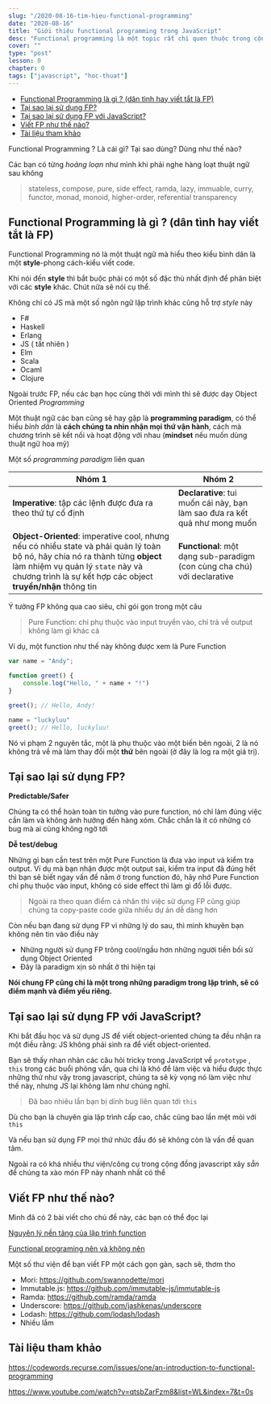 ```yaml
---
slug: "/2020-08-16-tim-hieu-functional-programming"
date: "2020-08-16"
title: "Giới thiệu functional programming trong JavaScript"
desc: "Functional programming là một topic rất chi quen thuộc trong cộng đồng JS, các bạn có biết tại sao mọi người lại hype với nó? Tại sao mọi người lại quay lưng với Object oriented"
cover: ""
type: "post"
lesson: 0
chapter: 0
tags: ["javascript", "hoc-thuat"]
---
```


<!-- TOC -->

- [Functional Programming là gì ? (dân tình hay viết tắt là FP)](#functional-programming-là-gì--dân-tình-hay-viết-tắt-là-fp)
- [Tại sao lại sử dụng FP?](#tại-sao-lại-sử-dụng-fp)
- [Tại sao lại sử dụng FP với JavaScript?](#tại-sao-lại-sử-dụng-fp-với-javascript)
- [Viết FP như thế nào?](#viết-fp-như-thế-nào)
- [Tài liệu tham khảo](#tài-liệu-tham-khảo)

<!-- /TOC -->

Functional Programming ? Là cái gì? Tại sao dùng? Dùng như thế nào?

Các bạn có từng *hoảng loạn* như mình khi phải nghe hàng loạt thuật ngữ sau không

> stateless, compose, pure, side effect, ramda, lazy, immuable, curry, functor, monad, monoid, higher-order, referential transparency

## Functional Programming là gì ? (dân tình hay viết tắt là FP)

Functional Programming nó là một thuật ngữ mà hiểu theo kiểu bình dân là một **style**-phong cách-kiểu viết code.

Khi nói đến **style** thì bắt buộc phải có một số đặc thù nhất định để phân biệt với các **style** khác. Chút nữa sẽ nói cụ thể.

Không chỉ có JS mà một số ngôn ngữ lập trình khác cũng hỗ trợ *style* này

- F#
- Haskell
- Erlang
- JS ( tất nhiên )
- Elm
- Scala
- Ocaml
- Clojure

Ngoài trước FP, nếu các bạn học cùng thời với mình thì sẽ được dạy Object Oriented *Programming*

Một thuật ngữ các bạn cũng sẽ hay gặp là **programming paradigm**, có thể hiểu *bình dân* là **cách chúng ta nhìn nhận mọi thứ vận hành**, cách mà chương trình sẽ kết nối và hoạt động với nhau (**mindset** nếu muốn dùng thuật ngữ hoa mỹ)

Một số *programming paradigm*  liên quan


| Nhóm 1                                                       | Nhóm 2                                                       |
| ------------------------------------------------------------ | ------------------------------------------------------------ |
| **Imperative**: tập các lệnh được đưa ra theo thứ tự cố định | **Declarative**: tui muốn cái này, bạn làm sao đưa ra kết quả như mong muốn |
| **Object-Oriented**: imperative cool, nhưng nếu có nhiều state và phải quản lý toàn bộ nó, hãy chia nó ra thành từng **object** làm nhiệm vụ quản lý `state` này và chương trình là sự kết hợp các object **truyền/nhận** thông tin | **Functional**: một dạng sub-paradigm (con cùng cha chú) với declarative |



Ý tưởng FP không qua cao siêu, chỉ gói gọn trong một câu

> Pure Function: chỉ phụ thuộc vào input truyền vào, chỉ trả về output không làm gì khác cả

Ví dụ, một function như thế này không được xem là Pure Function

```js
var name = "Andy";

function greet() {
    console.log("Hello, " + name + "!")
}

greet(); // Hello, Andy!

name = "luckyluu"
greet(); // Hello, luckyluu!
```

Nó vi phạm 2 nguyên tắc, một là phụ thuộc vào một biến bên ngoài, 2 là nó không trả về mà làm thay đổi một **thứ** bên ngoài (ở đây là log ra một giá trị).

## Tại sao lại sử dụng FP?

**Predictable/Safer**

Chúng ta có thể hoàn toàn tin tưởng vào pure function, nó chỉ làm đúng việc cần làm và không ảnh hưởng đến hàng xóm. Chắc chắn là ít có những có bug mà ai cũng không ngờ tới

**Dễ test/debug**

Những gì bạn cần test trên một Pure Function là đưa vào input và kiểm tra output. Ví dụ mà bạn nhận được một output sai, kiểm tra input đã đúng hết thì bạn sẽ biết ngay vấn đề nằm ở trong function đó, hãy nhớ Pure Function chỉ phụ thuộc vào input, không có side effect thì làm gì đổ lỗi được.

> Ngoài ra theo quan điểm cá nhân thì việc sử dụng FP cũng giúp chúng ta copy-paste code giữa nhiều dự án dễ dàng hơn

Còn nếu bạn đang sử dụng FP vì những lý do sau, thì mình khuyên bạn không nên tin vào điều này

- Những người sử dụng FP trông cool/ngầu hơn những người tiền bối sử dụng Object Oriented
- Đây là paradigm xịn sò nhất ở thì hiện tại

**Nói chung FP cũng chỉ là một trong những paradigm trong lập trình, sẽ có điểm mạnh và điểm yếu riêng.**

## Tại sao lại sử dụng FP với JavaScript?

Khi bắt đầu học và sử dụng JS để viết object-oriented chúng ta đều nhận ra một điều rằng: JS không phải sinh ra để viết object-oriented.

Bạn sẽ thấy nhan nhản các câu hỏi tricky trong JavaScript về `prototype` , `this` trong các buổi phỏng vấn, qua chi là khó để làm việc và hiểu được thực những thứ như vậy trong javascript, chúng ta sẽ kỳ vọng nó làm việc như thế này, nhưng JS lại không làm như chúng nghĩ.

>  Đã bao nhiêu lần bạn bị dính bug liên quan tới `this`

Dù cho bạn là chuyên gia lập trình cấp cao, chắc cũng bao lần mệt mỏi với `this`

Và nếu bạn sử dụng FP mọi thứ nhức đầu đó sẽ không còn là vấn đề quan tâm.

Ngoài ra có khá nhiều thư viện/công cụ trong cộng đồng javascript xây *sẵn* để chúng ta xào món FP này nhanh nhất có thể

## Viết FP như thế nào?

Mình đã có 2 bài viết cho chủ đề này, các bạn có thể đọc lại

[Nguyên lý nền tảng của lập trình function](http://vuilaptrinh.com/2019-07-26-nguyen-ly-chung-cua-lap-trinh-huong-function)

[Functional programing nên và không nên](http://vuilaptrinh.com/2020-05-17-functional-programing-nen-va-khong-nen/)

Một số thư viện để bạn viết FP một cách gọn gàn, sạch sẽ, thơm tho

- Mori: https://github.com/swannodette/mori
- Immutable.js: https://github.com/immutable-js/immutable-js
- Ramda: https://github.com/ramda/ramda
- Underscore: https://github.com/jashkenas/underscore
- Lodash: https://github.com/lodash/lodash
- Nhiều lắm

## Tài liệu tham khảo

https://codewords.recurse.com/issues/one/an-introduction-to-functional-programming

https://www.youtube.com/watch?v=qtsbZarFzm8&list=WL&index=7&t=0s
